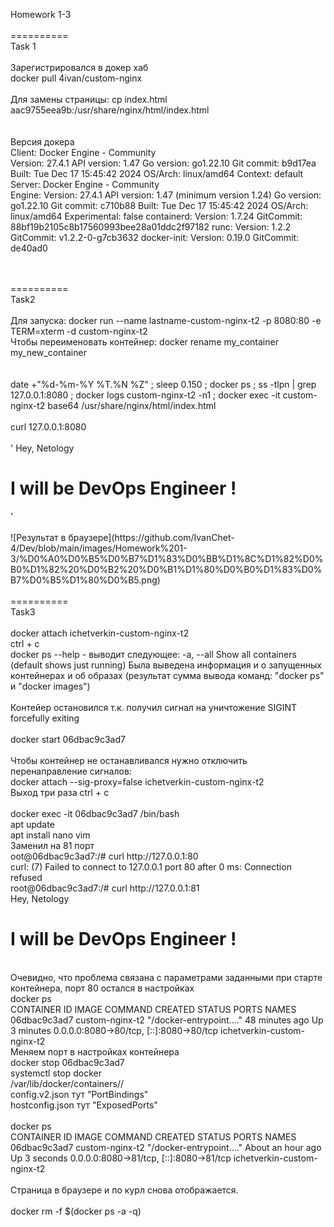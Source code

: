 Homework 1-3
<br>
<br>
========== <br>
Task 1<br>
<br>
Зарегистрировался в докер хаб<br>
docker pull 4ivan/custom-nginx<br>
<br>
Для замены страницы: cp index.html aac9755eea9b:/usr/share/nginx/html/index.html<br>
<br><br>
Версия докера<br>
Client: Docker Engine - Community<br>
 Version:           27.4.1
 API version:       1.47
 Go version:        go1.22.10
 Git commit:        b9d17ea
 Built:             Tue Dec 17 15:45:42 2024
 OS/Arch:           linux/amd64
 Context:           default
<br>
Server: Docker Engine - Community<br>
 Engine:
  Version:          27.4.1
  API version:      1.47 (minimum version 1.24)
  Go version:       go1.22.10
  Git commit:       c710b88
  Built:            Tue Dec 17 15:45:42 2024
  OS/Arch:          linux/amd64
  Experimental:     false
 containerd:
  Version:          1.7.24
  GitCommit:        88bf19b2105c8b17560993bee28a01ddc2f97182
 runc:
  Version:          1.2.2
  GitCommit:        v1.2.2-0-g7cb3632
 docker-init:
  Version:          0.19.0
  GitCommit:        de40ad0

<br>
<br>
==========<br>
Task2<br>
<br>
Для запуска:  docker run --name lastname-custom-nginx-t2 -p 8080:80 -e TERM=xterm -d custom-nginx-t2<br>
Чтобы переименовать контейнер: docker rename my_container my_new_container<br>
<br>
<br>
date +"%d-%m-%Y %T.%N %Z" ; sleep 0.150 ; docker ps ; ss -tlpn | grep 127.0.0.1:8080 ; docker logs custom-nginx-t2 -n1 ; docker exec -it custom-nginx-t2 base64 /usr/share/nginx/html/index.html <br>
<br>
сurl 127.0.0.1:8080<br>
<br>
'<html>
<head> Hey, Netology</head>
<body>
 <h1>I will be DevOps Engineer !</h1>
<body>
</html>'
 <br>
 <br>
![Результат в браузере](https://github.com/IvanChet-4/Dev/blob/main/images/Homework%201-3/%D0%A0%D0%B5%D0%B7%D1%83%D0%BB%D1%8C%D1%82%D0%B0%D1%82%20%D0%B2%20%D0%B1%D1%80%D0%B0%D1%83%D0%B7%D0%B5%D1%80%D0%B5.png)
<br>
<br>
==========<br>
Task3<br>
<br>
docker attach ichetverkin-custom-nginx-t2<br>
ctrl + c<br>
docker ps --help       - выводит следующее:    -a, --all             Show all containers (default shows just running)
Была выведена информация и о запущенных контейнерах и об образах   (результат сумма вывода команд: "docker ps"  и  "docker images")<br>
<br>
Контейер остановился т.к. получил сигнал на уничтожение SIGINT forcefully exiting <br>
<br>
docker start 06dbac9c3ad7<br>
<br>
Чтобы контейнер не останавливался нужно отключить перенаправление сигналов:<br>
docker attach --sig-proxy=false ichetverkin-custom-nginx-t2<br>
Выход три раза ctrl + c<br>
<br>
docker exec -it 06dbac9c3ad7 /bin/bash<br>
apt update<br>
apt install nano vim<br>
Заменил на 81 порт<br>
oot@06dbac9c3ad7:/# curl http://127.0.0.1:80 <br>
curl: (7) Failed to connect to 127.0.0.1 port 80 after 0 ms: Connection refused<br>
root@06dbac9c3ad7:/#  curl http://127.0.0.1:81<br>
<html>
<head> Hey, Netology</head>
<body>
 <h1>I will be DevOps Engineer !</h1>
<body>
</html>
<br>
Очевидно, что проблема связана с параметрами заданными при старте контейнера, порт 80 остался в настройках <br>
docker ps<br>
CONTAINER ID   IMAGE             COMMAND                  CREATED          STATUS         PORTS                                     NAMES <br>
06dbac9c3ad7   custom-nginx-t2   "/docker-entrypoint.…"   48 minutes ago   Up 3 minutes   0.0.0.0:8080->80/tcp, [::]:8080->80/tcp   ichetverkin-custom-nginx-t2
<br>
Меняем порт в настройках контейнера <br>
docker stop 06dbac9c3ad7<br>
systemctl stop docker<br>
/var/lib/docker/containers/<ID>/<br>
config.v2.json тут "PortBindings"<br>
hostconfig.json тут "ExposedPorts"<br>
<br>
docker ps<br>
CONTAINER ID   IMAGE             COMMAND                  CREATED             STATUS         PORTS                                     NAMES<br>
06dbac9c3ad7   custom-nginx-t2   "/docker-entrypoint.…"   About an hour ago   Up 3 seconds   0.0.0.0:8080->81/tcp, [::]:8080->81/tcp   ichetverkin-custom-nginx-t2 <br>
<br>
Страница в браузере и по курл снова отображается.<br>
<br>
docker rm -f $(docker ps -a -q)<br>
